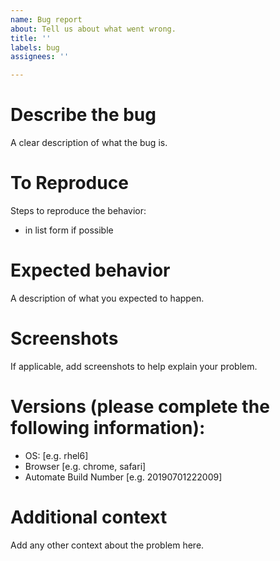 ```yaml
---
name: Bug report
about: Tell us about what went wrong.
title: ''
labels: bug
assignees: ''

---
```


# Describe the bug
A clear description of what the bug is.

# To Reproduce
Steps to reproduce the behavior:
- in list form if possible

# Expected behavior
A description of what you expected to happen.

# Screenshots
If applicable, add screenshots to help explain your problem.

# Versions (please complete the following information):
- OS: [e.g. rhel6]
- Browser [e.g. chrome, safari]
- Automate Build Number [e.g. 20190701222009]

# Additional context
Add any other context about the problem here.
